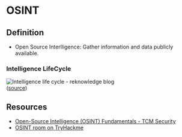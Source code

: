 # OSINT

## Definition

- Open Source Interlligence: Gather information and data publicly available.

### Intelligence LifeCycle

![Intelligence life cycle - reknowledge blog](https://blog.reknowledge.tech/hubfs/%D0%9A%D0%BE%D0%BF%D0%B8%D0%B5%20%D0%BD%D0%B0%20Untitled%20Design%281%29-min.png)  
([source](https://blog.reknowledge.tech/blog/osint-analyst-replaced-by-automation))  

## Resources

- [Open-Source Intelligence (OSINT) Fundamentals - TCM Security](https://academy.tcm-sec.com/p/osint-fundamentals)
- [OSINT room on TryHackme](https://tryhackme.com/jr/redteamrecon)
